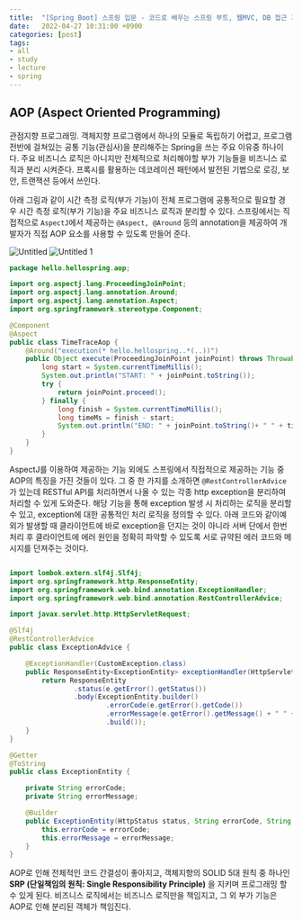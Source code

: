 ```yaml
---
title:  "[Spring Boot] 스프링 입문 - 코드로 배우는 스프링 부트, 웹MVC, DB 접근 기술 (인프런) #5 - END (AOP)"
date:   2022-04-27 10:31:00 +0900
categories: [post]
tags:
- all
- study
- lecture
- spring
---
```

## AOP (Aspect Oriented Programming)
관점지향 프로그래밍. 객체지향 프로그램에서 하나의 모듈로 독립하기 어렵고, 프로그램 전반에 걸쳐있는 공통 기능(관심사)을 분리해주는 Spring을 쓰는 주요 이유중 하나이다. 주요 비즈니스 로직은 아니지만 전체적으로 처리해야할 부가 기능들을 비즈니스 로직과 분리 시켜준다. 프록시를 활용하는 데코레이션 패턴에서 발전된 기법으로 로깅, 보안, 트랜잭션 등에서 쓰인다.

 
아래 그림과 같이 시간 측정 로직(부가 기능)이 전체 프로그램에 공통적으로 필요할 경우 시간 측정 로직(부가 기능)을 주요 비즈니스 로직과 분리할 수 있다. 스프링에서는 직접적으로 `AspectJ`에서 제공하는 `@Aspect, @Around` 등의 annotation을 제공하여 개발자가 직접 AOP 요소를 사용할 수 있도록 만들어 준다.

![Untitled](https://user-images.githubusercontent.com/6336815/165420072-4b771647-1944-4998-aa99-b05deaab566f.png)
![Untitled 1](https://user-images.githubusercontent.com/6336815/165420076-a84a99fb-43f2-43a0-b41c-420f0caa89f4.png)

```java
package hello.hellospring.aop;

import org.aspectj.lang.ProceedingJoinPoint;
import org.aspectj.lang.annotation.Around;
import org.aspectj.lang.annotation.Aspect;
import org.springframework.stereotype.Component;

@Component
@Aspect
public class TimeTraceAop {
    @Around("execution(* hello.hellospring..*(..))")
    public Object execute(ProceedingJoinPoint joinPoint) throws Throwable {
        long start = System.currentTimeMillis();
        System.out.println("START: " + joinPoint.toString());
        try {
            return joinPoint.proceed();
        } finally {
            long finish = System.currentTimeMillis();
            long timeMs = finish - start;
            System.out.println("END: " + joinPoint.toString()+ " " + timeMs + "ms");
        }
    }
}
```

AspectJ를 이용하여 제공하는 기능 외에도 스프링에서 직접적으로 제공하는 기능 중 AOP의 특징을 가진 것들이 있다. 그 중 한 가지를 소개하면 `@RestControllerAdvice`가 있는데 RESTful API를 처리하면서 나올 수 있는 각종 http exception을 분리하여 처리할 수 있게 도와준다. 해당 기능을 통해 exception 발생 시 처리하는 로직을 분리할 수 있고, exception에 대한 공통적인 처리 로직을 정의할 수 있다. 아래 코드와 같이예외가 발생할 때 클라이언트에 바로 exception을 던지는 것이 아니라 서버 단에서 한번 처리 후 클라이언트에 에러 원인을 정확히 파악할 수 있도록 서로 규약된 에러 코드와 메시지를 던져주는 것이다.

```java

import lombok.extern.slf4j.Slf4j;
import org.springframework.http.ResponseEntity;
import org.springframework.web.bind.annotation.ExceptionHandler;
import org.springframework.web.bind.annotation.RestControllerAdvice;

import javax.servlet.http.HttpServletRequest;

@Slf4j
@RestControllerAdvice
public class ExceptionAdvice {

    @ExceptionHandler(CustomException.class)
    public ResponseEntity<ExceptionEntity> exceptionHandler(HttpServletRequest request, final CustomException e) {
        return ResponseEntity
                .status(e.getError().getStatus())
                .body(ExceptionEntity.builder()
                        .errorCode(e.getError().getCode())
                        .errorMessage(e.getError().getMessage() + " " + e.getExtraMessage())
                        .build());
    }
}
```

```java
@Getter
@ToString
public class ExceptionEntity {

    private String errorCode;
    private String errorMessage;

    @Builder
    public ExceptionEntity(HttpStatus status, String errorCode, String errorMessage) {
        this.errorCode = errorCode;
        this.errorMessage = errorMessage;
    }
}
```

AOP로 인해 전체적인 코드 간결성이 좋아지고, 객체지향의 SOLID 5대 원칙 중 하나인 **SRP (단일책임의 원칙: Single Responsibility Principle)** 을 지키며 프로그래밍 할 수 있게 된다. 비즈니스 로직에서는 비즈니스 로직만을 책임지고, 그 외 부가 기능은 AOP로 인해 분리된 객체가 책임진다.